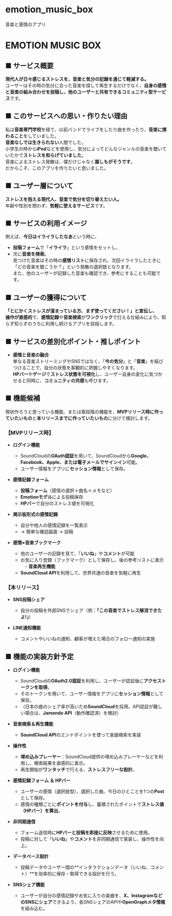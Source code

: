 # emotion_music_box
音楽と感情のアプリ
# **EMOTION MUSIC BOX**

## **■ サービス概要**

**現代人が日々感じるストレスを、音楽と気分の記録を通じて軽減する。**  
ユーザーはその時の気分に合った音楽を探して再生するだけでなく、**自身の感情と音楽の組み合わせを投稿し、他のユーザーと共有できるコミュニティ型サービス**です。

## **■ このサービスへの思い・作りたい理由**

私は**音楽専門学校**を経て、以前バンドでライブをしたり曲を作ったり、**音楽に携わること**をしていました。  
**音楽なしでは生きられない**人間でした。  
小学生の時から**iPod**などを使用し、気分によってどんなジャンルの音楽を聴いていたかで**ストレスを和らげていました**。  
音楽によるストレス発散は、僕だけじゃなく**誰しもがそうです**。  
だからこそ、このアプリを作りたいと思いました。

## **■ ユーザー層について**

**ストレスを抱える現代人、音楽で気分を切り替えたい人。**  
年齢や性別を問わず、**気軽に使えるサービス**です。

## **■ サービスの利用イメージ**

例えば、**今日はイライラしたなあ**という時に、  
- **投稿フォーム**で「**イライラ**」という感情をセットし、
- 次に**音楽を検索**。  
見つけた音楽はその時の**感情リスト**に保存され、次回イライラしたときに「どの音楽を聴こうか？」という発散の選択肢となります。  
また、他のユーザーが記録した音楽も確認でき、参考にすることも可能です。

## **■ ユーザーの獲得について**

**「とにかくストレスが溜まっている方、まず使ってください！」**と宣伝し、  
操作が**直感的**で、**感情記録**や**音楽検索**が**ワンクリック**で行える仕組みにより、知らず知らずのうちに利用し続けるアプリを目指します。

## **■ サービスの差別化ポイント・推しポイント**

- **感情と音楽の融合**  
  単なる音楽ストリーミングやSNSではなく、「**今の気分**」と「**音楽**」を結びつけることで、自分の状態を客観的に把握しやすくなります。  
  **HPバー**や**ゲージ**で**ストレス状態を可視化**し、ユーザー自身の変化に気づかせると同時に、**コミュニティの共感**も呼びます。

## **■ 機能候補**

現状作ろうと思っている機能、または案段階の機能を、**MVPリリース時に作っていたいもの**と**本リリースまでに作っていたいもの**に分けて検討します。

### **【MVPリリース時】**

- **ログイン機能**  
  - SoundCloudの**OAuth認証**を用いて、SoundCloudから**Google、Facebook、Apple、または電子メールでサインイン**可能。  
  - ユーザー情報をアプリに**セッション情報**として保存。

- **感情記録フォーム**  
  - **投稿フォーム**（感情の選択＋曲名＋メモなど）  
  - **Emotionモデル**による投稿保存  
  - **HPバー**で自分のストレス値を可視化

- **掲示板形式の感情記録**  
  - 自分や他人の感情記録を一覧表示  
  - → 簡単な確認画面 → 投稿

- **感情×音楽ブックマーク**  
  - 他のユーザーの記録を見て、「**いいね**」や**コメント**が可能  
  - お気に入り登録（ブックマーク）として保存し、後の参考リストに表示
　- **音楽再生機能**  
  - **SoundCloud API**を利用して、世界共通の音楽を気軽に再生

### **【本リリース】**

- **SNS投稿シェア**  
  - 自分の投稿を外部SNSでシェア（例：**「この音楽でストレス解消できたよ!」**）

- **LINE通知機能**  
  - コメントやいいねの通知、顧客が増えた場合のフォロー通知の実施

## **■ 機能の実装方針予定**

- **ログイン機能**  
  - SoundCloudの**OAuth2.0認証**を利用し、ユーザーが認証後に**アクセストークンを取得**。  
  - そのトークンを用いて、ユーザー情報をアプリに**セッション情報**として保存。  
  - （日本の曲のシェア率が高いため**SoundCloud**を採用。API認証が難しい場合は、**Jamendo API**（動作確認済）を検討）

- **音楽検索＆再生機能**  
  - **SoundCloud API**のエンドポイントを使って楽曲検索を実装

- **操作性**  
  - **埋め込みプレーヤー**：SoundCloud提供の埋め込みプレーヤーなどを利用し、検索結果を直感的に表示。  
  - 再生開始が**ワンタッチ**で行える、**ストレスフリーな設計**。

- **感情記録フォーム ＆ HPバー**  
  - ユーザーの感情（選択肢型）、選択した曲、今日のひとことを1つの**Post**として保存。  
  - 感情の種類ごとに**ポイントを付与**し、蓄積されたポイントで**ストレス値（HPバー）を算出**。

- **非同期通信**  
  - フォーム送信時に**HPバーと投稿を即座に反映**させるために使用。  
  - 投稿に対して「**いいね**」や**コメント**を非同期通信で実装し、操作性を向上。

- **データベース設計**  
  - 投稿データやユーザー間の**インタラクションデータ（いいね、コメント）**を効率的に保存・取得できる設計を行う。

- **SNSシェア機能**  
  - ユーザーが自分の感情記録やお気に入りの楽曲を、**X、InstagramなどのSNSにシェア**できるよう、各SNSシェアのAPIや**OpenGraphメタ情報**を組み込む。

